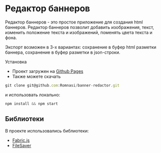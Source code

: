 # Редактор баннеров

Редактор баннеров - это простое приложение для создания html баннеров. Редактор баннеров позволит добавить изображения, текст, изменить положение текста и изображений, поменять цвета текста и фона.

Экспорт возможен в 3-х вариантах: сохранение в буфер html разметки баннера, сохранение в буфер разметки в json-строки.

Установка
- Проект загружен на [Github Pages](https://romnasi.github.io/banner-redactor/)
- Также можете скачать
```js
git clone git@github.com:Romnasi/banner-redactor.git
```
и использовать локально:
```js
npm install && npm start
```

## Библиотеки
В проекте использовались библиотеки:
- [Fabric.js](https://github.com/fabricjs)
- [FileSaver](https://github.com/eligrey/FileSaver.js/)
